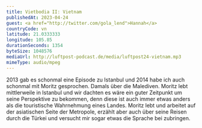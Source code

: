 ```yaml
---
title: Vietbodia II: Vietnam
publishedAt: 2023-04-24
guest: <a href="http://twitter.com/gola_lend">Hannah</a>
countryCode: vn
latitude: 21.0333333
longitude: 105.85
durationSeconds: 1354
byteSize: 1048576 
mediaUrl: http://luftpost-podcast.de/media/luftpost24-vietnam.mp3
mimeType: audio/mpeg
---
```


2013 gab es schonmal eine Episode zu Istanbul und 2014 habe ich auch schonmal mit Moritz gesprochen. Damals über die Malediven. Moritz lebt mittlerweile in Istanbul und wir dachten es wäre ein guter Zeitpunkt um seine Perspektive zu bekommen, denn diese ist auch immer etwas anders als die touristische Wahrnehmung eines Landes. Moritz lebt und arbeitet auf der asiatischen Seite der Metropole, erzählt aber auch über seine Reisen durch die Türkei und versucht mir sogar etwas die Sprache bei zubringen.
